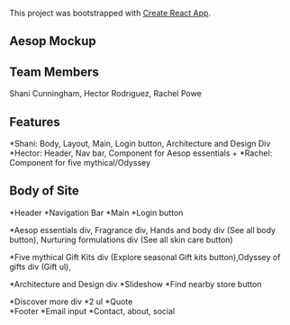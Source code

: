 This project was bootstrapped with [Create React App](https://github.com/facebook/create-react-app).

## Aesop Mockup

## Team Members
Shani Cunningham, Hector Rodriguez, Rachel Powe

## Features
*Shani: Body, Layout, Main, Login button, Architecture and Design Div
*Hector: Header, Nav bar, Component for Aesop essentials +
*Rachel: Component for five mythical/Odyssey

## Body of Site
*Header
*Navigation Bar
*Main
    *Login button

*Aesop essentials div, Fragrance div, Hands and body div (See all body button), Nurturing formulations div (See all skin care button)

*Five mythical Gift Kits div (Explore seasonal Gift kits button),Odyssey of gifts div (Gift ul), 
 
*Architecture and Design div
    *Slideshow
    *Find nearby store button

*Discover more div
    *2 ul
    *Quote  
*Footer
    *Email input
    *Contact, about, social